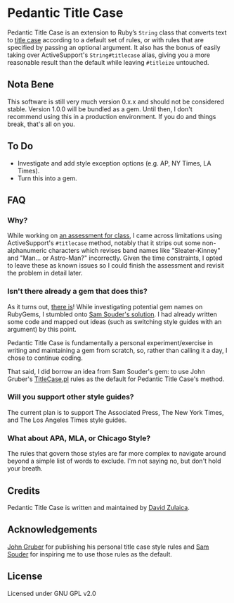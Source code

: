 # Pedantic Title Case
Pedantic Title Case is an extension to Ruby’s `String` class that converts text to [title case](http://en.wikipedia.org/wiki/Letter_case#Title_case) according to a default set of rules, or with rules that are specified by passing an optional argument. It also has the bonus of easily taking over ActiveSupport's `String#titlecase` alias, giving you a more reasonable result than the default while leaving `#titleize` untouched.

## Nota Bene
This software is still very much version 0.x.x and should not be considered stable. Version 1.0.0 will be bundled as a gem. Until then, I don't recommend using this in a production environment. If you do and things break, that's all on you.

## To Do
- Investigate and add style exception options (e.g. AP, NY Times, LA Times).
- Turn this into a gem.

## FAQ
### Why?
While working on [an assessment for class](https://github.com/zulaica/concert_history), I came across limitations using ActiveSupport's `#titlecase` method, notably that it strips out some non-alphanumeric characters which revises band names like "Sleater-Kinney" and "Man… or Astro-Man?" incorrectly. Given the time constraints, I opted to leave these as known issues so I could finish the assessment and revisit the problem in detail later.

### Isn't there already a gem that does this?
As it turns out, [there is](https://rubygems.org/gems/titlecase)! While investigating potential gem names on RubyGems, I stumbled onto [Sam Souder's solution](http://samsouder.com/post/428521490/daring-fireballs-titlecase-ruby-conversion). I had already written some code and mapped out ideas (such as switching style guides with an argument) by this point.

Pedantic Title Case is fundamentally a personal experiment/exercise in writing and maintaining a gem from scratch, so, rather than calling it a day, I chose to continue coding.

That said, I did borrow an idea from Sam Souder's gem: to use John Gruber's [TitleCase.pl](http://daringfireball.net/2008/05/title_case) rules as the default for Pedantic Title Case's method.

### Will you support other style guides?
The current plan is to support The Associated Press, The New York Times, and The Los Angeles Times style guides.

### What about APA, MLA, or Chicago Style?
The rules that govern those styles are far more complex to navigate around beyond a simple list of words to exclude. I'm not saying no, but don't hold your breath.

## Credits
Pedantic Title Case is written and maintained by [David Zulaica](http://zulaica.info).

## Acknowledgements
[John Gruber](http://daringfireball.net) for publishing his personal title case style rules and [Sam Souder](http://samsouder.com) for inspiring me to use those rules as the default.

## License
Licensed under GNU GPL v2.0

